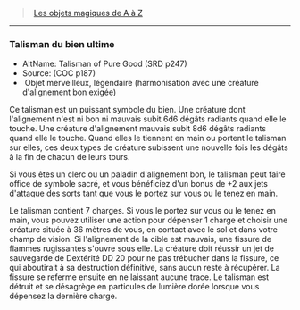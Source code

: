 ﻿---
!MagicItem
Type: Objet merveilleux
Rarity: légendaire
Attunement: harmonisation avec une créature d'alignement bon exigée
Id: magicitems_az_hd.md#talisman-du-bien-ultime
ParentLink: magicitems_az_hd.md#les-objets-magiques-de-a-à-z
Name: Talisman du bien ultime
ParentName: Les objets magiques de A à Z
NameLevel: 3
AltName: Talisman of Pure Good (SRD p247)
Source: (COC p187)
---
> [Les objets magiques de A à Z](hd_magicitems_az_les_objets_magiques_de_a_a_z.md)

---

### Talisman du bien ultime

- AltName: Talisman of Pure Good (SRD p247)
- Source: (COC p187)
-  Objet merveilleux, légendaire (harmonisation avec une créature d'alignement bon exigée)

Ce talisman est un puissant symbole du bien. Une créature dont l'alignement n'est ni bon ni mauvais subit 6d6 dégâts radiants quand elle le touche. Une créature d'alignement mauvais subit 8d6 dégâts radiants quand elle le touche. Quand elles le tiennent en main ou portent le talisman sur elles, ces deux types de créature subissent une nouvelle fois les dégâts à la fin de chacun de leurs tours.

Si vous êtes un clerc ou un paladin d'alignement bon, le talisman peut faire office de symbole sacré, et vous bénéficiez d'un bonus de +2 aux jets d'attaque des sorts tant que vous le portez sur vous ou le tenez en main.

Le talisman contient 7 charges. Si vous le portez sur vous ou le tenez en main, vous pouvez utiliser une action pour dépenser 1 charge et choisir une créature située à 36 mètres de vous, en contact avec le sol et dans votre champ de vision. Si l'alignement de la cible est mauvais, une fissure de flammes rugissantes s'ouvre sous elle. La créature doit réussir un jet de sauvegarde de Dextérité DD 20 pour ne pas trébucher dans la fissure, ce qui aboutirait à sa destruction définitive, sans aucun reste à récupérer. La fissure se referme ensuite en ne laissant aucune trace. Le talisman est détruit et se désagrège en particules de lumière dorée lorsque vous dépensez la dernière charge.

